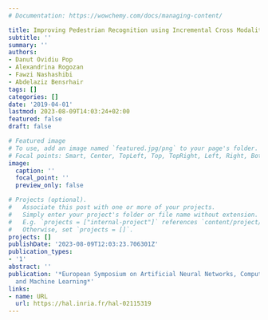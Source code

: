 ```yaml
---
# Documentation: https://wowchemy.com/docs/managing-content/

title: Improving Pedestrian Recognition using Incremental Cross Modality Deep Learning
subtitle: ''
summary: ''
authors:
- Danut Ovidiu Pop
- Alexandrina Rogozan
- Fawzi Nashashibi
- Abdelaziz Bensrhair
tags: []
categories: []
date: '2019-04-01'
lastmod: 2023-08-09T14:03:24+02:00
featured: false
draft: false

# Featured image
# To use, add an image named `featured.jpg/png` to your page's folder.
# Focal points: Smart, Center, TopLeft, Top, TopRight, Left, Right, BottomLeft, Bottom, BottomRight.
image:
  caption: ''
  focal_point: ''
  preview_only: false

# Projects (optional).
#   Associate this post with one or more of your projects.
#   Simply enter your project's folder or file name without extension.
#   E.g. `projects = ["internal-project"]` references `content/project/deep-learning/index.md`.
#   Otherwise, set `projects = []`.
projects: []
publishDate: '2023-08-09T12:03:23.706301Z'
publication_types:
- '1'
abstract: ''
publication: '*European Symposium on Artificial Neural Networks, Computational Intelligence
  and Machine Learning*'
links:
- name: URL
  url: https://hal.inria.fr/hal-02115319
---
```

